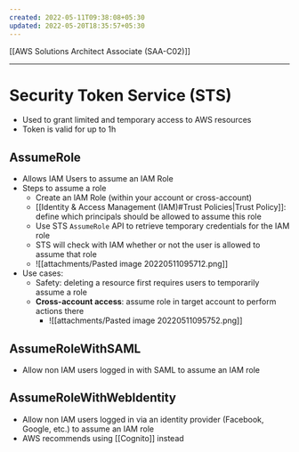 ```yaml
---
created: 2022-05-11T09:38:08+05:30
updated: 2022-05-20T18:35:57+05:30
---
```

[[AWS Solutions Architect Associate (SAA-C02)]]

---
# Security Token Service (STS)
- Used to grant limited and temporary access to AWS resources
- Token is valid for up to 1h

## AssumeRole
- Allows IAM Users to assume an IAM Role
- Steps to assume a role
	- Create an lAM Role (within your account or cross-account)
	-  [[Identity & Access Management (IAM)#Trust Policies|Trust Policy]]: define which principals should be allowed to assume this role
	-   Use STS `AssumeRole` API to retrieve temporary credentials for the IAM role
	-  STS will check with IAM whether or not the user is allowed to assume that role
	- ![[attachments/Pasted image 20220511095712.png]]
- Use cases:
	- Safety: deleting a resource first requires users to temporarily assume a role
	- **Cross-account access**: assume role in target account to perform actions there
		- ![[attachments/Pasted image 20220511095752.png]]

## AssumeRoleWithSAML
- Allow non IAM users logged in with SAML to assume an IAM role

## AssumeRoleWithWebldentity
- Allow non IAM users logged in via an identity provider (Facebook, Google, etc.) to assume an IAM role
- AWS recommends using [[Cognito]] instead